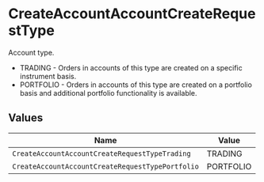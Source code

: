 # CreateAccountAccountCreateRequestType

Account type.
* TRADING - Orders in accounts of this type are created on a specific instrument basis.
* PORTFOLIO - Orders in accounts of this type are created on a portfolio basis and additional portfolio functionality is available.


## Values

| Name                                             | Value                                            |
| ------------------------------------------------ | ------------------------------------------------ |
| `CreateAccountAccountCreateRequestTypeTrading`   | TRADING                                          |
| `CreateAccountAccountCreateRequestTypePortfolio` | PORTFOLIO                                        |